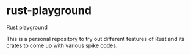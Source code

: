 # rust-playground
Rust playground


This is a personal repository to try out different features of Rust and its crates to come up with various spike codes.
